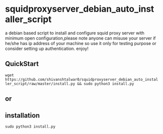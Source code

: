 # squidproxyserver_debian_auto_installer_script
a debian based script to install and configure squid proxy server with minimum open configuration,please note anyone can misuse your server if he/she has ip address of your machine so use it only for testing purpose or consider setting up authentication. enjoy!

## QuickStart
`wget https://github.com/shivanshtalwar0/squidproxyserver_debian_auto_installer_script/raw/master/install.py && sudo python3 install.py `  

## or  

## installation
`sudo python3 install.py` 

